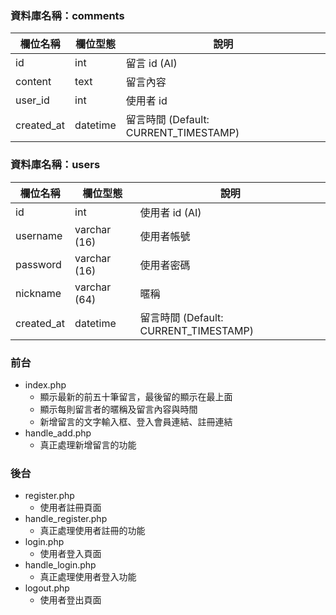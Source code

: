 ### 資料庫名稱：comments

| 欄位名稱 | 欄位型態 | 說明 |
|----------|----------|------|
|  id  |    int     | 留言 id (AI)     |
|  content  |    text      | 留言內容     |
|  user_id  |    int      | 使用者 id    |
|  created_at  |    datetime      | 留言時間 (Default: CURRENT_TIMESTAMP)     |

### 資料庫名稱：users
| 欄位名稱 | 欄位型態 | 說明 |
|----------|----------|------|
|  id  |    int     | 使用者 id (AI)     |
|  username |    varchar (16)      | 使用者帳號     |
|  password |    varchar (16)      | 使用者密碼     |
|  nickname  |    varchar (64)      | 暱稱     |
|  created_at  |    datetime      | 留言時間 (Default: CURRENT_TIMESTAMP)     |

### 前台
- index.php
    - 顯示最新的前五十筆留言，最後留的顯示在最上面
    - 顯示每則留言者的暱稱及留言內容與時間
    - 新增留言的文字輸入框、登入會員連結、註冊連結
- handle_add.php
    - 真正處理新增留言的功能

### 後台
- register.php
    - 使用者註冊頁面
- handle_register.php
    - 真正處理使用者註冊的功能
- login.php
    - 使用者登入頁面
- handle_login.php
    - 真正處理使用者登入功能
- logout.php
    - 使用者登出頁面